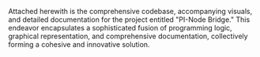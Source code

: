 
Attached herewith is the comprehensive codebase, accompanying visuals, and detailed documentation for the project entitled "PI-Node Bridge."
This endeavor encapsulates a sophisticated fusion of programming logic, graphical representation, and comprehensive documentation, collectively forming a cohesive and innovative solution.
